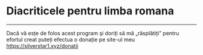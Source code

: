# Diacriticele pentru limba romana

--------------------

Dacă vă esțe de folos acest program şi doriți să mă „răsplătiți” pentru efortul creat puteți efectua o donație pe site-ul meu
https://silverstar1.xyz/donatii
